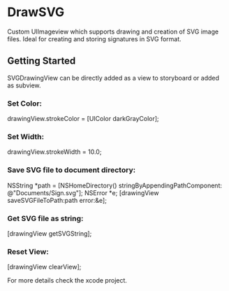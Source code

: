 DrawSVG
=======

Custom UIImageview which supports drawing and creation of SVG image files. Ideal for creating and storing signatures in SVG format.

## Getting Started

SVGDrawingView can be directly added as a view to storyboard or added as subview.

### Set Color:
drawingView.strokeColor = [UIColor darkGrayColor];

### Set Width:
drawingView.strokeWidth = 10.0;

### Save SVG file to document directory:
NSString *path = [NSHomeDirectory() stringByAppendingPathComponent: @"Documents/Sign.svg"];
NSError *e;
[drawingView saveSVGFileToPath:path error:&e];

### Get SVG file as string:
[drawingView getSVGString];

### Reset View:
[drawingView clearView];


For more details check the xcode project.




